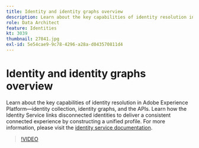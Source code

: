 ```yaml
---
title: Identity and identity graphs overview
description: Learn about the key capabilities of identity resolution in Adobe Experience Platform&mdash;identity collection, identity graphs, and the APIs. Learn how the Identity Service links disconnected identities to deliver a consistent connected experience by constructing a unified profile.
role: Data Architect
feature: Identities
kt: 3039
thumbnail: 27841.jpg
exl-id: 5e54cae9-9c78-4296-a28a-d043570811d4
---
```

# Identity and identity graphs overview

Learn about the key capabilities of identity resolution in Adobe Experience Platform&mdash;identity collection, identity graphs, and the APIs. Learn how the Identity Service links disconnected identities to deliver a consistent connected experience by constructing a unified profile. For  more information, please visit the [identity service documentation](https://experienceleague.adobe.com/docs/experience-platform/identity/home.html).

>[!VIDEO](https://video.tv.adobe.com/v/27841?quality=12&learn=on)

